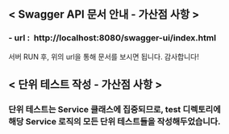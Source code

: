 ## < Swagger API 문서 안내 - 가산점 사항 >
### <strong>- url</strong>&nbsp;:&nbsp;&nbsp;http://localhost:8080/swagger-ui/index.html
서버 RUN 후, 위의 url을 통해 문서를 보시면 됩니다. 감사합니다!

## < 단위 테스트 작성 - 가산점 사항 >
### 단위 테스트는 Service 클래스에 집중되므로, test 디렉토리에 <br> 해당 Service 로직의 모든 단위 테스트들을 작성해두었습니다.